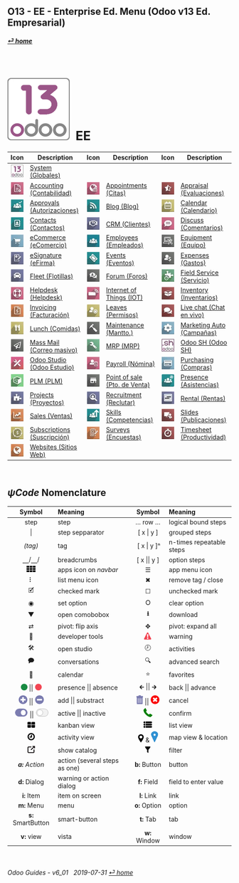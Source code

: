 ## O13 - EE - Enterprise Ed. Menu (Odoo v13 Ed. Empresarial)
#### [_&#x23CE; home_](/en-us/en-us-guides-menu.md)    
  
<br>

# ![o13](/doc/img/odoo13.png) &nbsp;EE
| Icon | Description | Icon | Description | Icon | Description |
| :---: | --- | :---: | --- | :---: | --- |
| ![o13](/doc/img/odoo13.jpg)               | [System (Globales)](/en-us/o13/ee/o13/en-us-o13-ee-o13-system_wide_guides.md)                     | | | |
| ![acc](/doc/img/account_accountant.jpg)   | [Accounting (Contabilidad)](/en-us/o13/ee/acc/en-us-o13-ee-acc-accounting_guides.md)              | ![apt](/doc/img/appointments.jpg)         | [Appointments (Citas)](/en-us/o13/ee/apt/en-us-o13-ee-apt-appointments_guides.md)                 | ![apr](/doc/img/hr_appraisal.jpg)         | [Appraisal (Evaluaciones)](/en-us/o13/ee/apr/en-us-o13-ee-apr-appraisal_guides.md)                |
| ![apv](/doc/img/approval.jpg)             | [Approvals (Autorizaciones)](/en-us/o13/ee/apv/en-us-o13-ee-apv-approvals_guides.md)              | ![blg](/doc/img/website_blog.jpg)         | [Blog (Blog)](/en-us/o13/ee/blg/en-us-o13-ee-blg-blog_guides.md)                                  | ![cal](/doc/img/calendar.jpg)             | [Calendar (Calendario)](/en-us/o13/ee/cal/en-us-o13-ee-cal-calendar_guides.md)                    |
| ![ctc](/doc/img/contacts.jpg)             | [Contacts (Contactos)](/en-us/o13/ee/ctc/en-us-o13-ee-ctc-contacts_guides.md)                     | ![crm](/doc/img/crm.jpg)                  | [CRM (Clientes)](/en-us/o13/ee/crm/en-us-o13-ee-crm-crm_guides.md)                                | ![dsc](/doc/img/discuss.jpg)              | [Discuss (Comentarios)](/en-us/o13/ee/dsc/en-us-o13-ee-dsc-discuss_guides.md)                     |
| ![eco](/doc/img/website_sale.jpg)         | [eCommerce (eComercio)](/en-us/o13/ee/eco/en-us-o13-ee-eco-ecommerce_guides.md)                   | ![emp](/doc/img/hr_employees.jpg)         | [Employees (Empleados)](/en-us/o13/ee/emp/en-us-o13-ee-emp-employees_guides.md)                   | ![equ](/doc/img/equipment.jpg)            | [Equipment (Equipo)](/en-us/o13/ee/equ/en-us-o13-ee-equ-equipment_guides.md)                      |
| ![esg](/doc/img/website_sign.jpg)         | [eSignature (eFirma)](/en-us/o13/ee/esg/en-us-o13-ee-esg-esignature_guides.md)                    | ![eve](/doc/img/event.jpg)                | [Events (Eventos)](/en-us/o13/ee/eve/en-us-o13-ee-eve-events_guides.md)                           | ![exp](/doc/img/hr_expense.jpg)           | [Expenses (Gastos)](/en-us/o13/ee/exp/en-us-o13-ee-exp-expenses_guides.md)                        |
| ![flt](/doc/img/fleet.jpg)                | [Fleet (Flotillas)](/en-us/o13/ee/flt/en-us-o13-ee-flt-fleet_guides.md)                           | ![for](/doc/img/website_forum.jpg)        | [Forum (Foros)](/en-us/o13/ee/for/en-us-o13-ee-for-forum_guides.md)                               | ![fsv](/doc/img/field_service.jpg)        | [Field Service (Servicio)](/en-us/o13/ee/fsv/en-us-o13-ee-fsv-field_service_guides.md)            |
| ![hdk](/doc/img/helpdesk.jpg)             | [Helpdesk (Helpdesk)](/en-us/o13/ee/hdk/en-us-o13-ee-hdk-helpdesk_guides.md)                      | ![iot](/doc/img/iot.jpg)                  | [Internet of Things (IOT)](/en-us/o13/ee/iot/en-us-o13-ee-iot-internet_of_things_guides.md)       | ![inv](/doc/img/stock.jpg)                | [Inventory (Inventarios)](/en-us/o13/ee/inv/en-us-o13-ee-inv-inventory_guides.md)                 |
| ![ivc](/doc/img/account_invoicing.jpg)    | [Invoicing (Facturación)](/en-us/o13/ee/ivc/en-us-o13-ee-ivc-invoicing_guides.md)                 | ![lvs](/doc/img/leaves.jpg)               | [Leaves (Permisos)](/en-us/o13/ee/lvs/en-us-o13-ee-lvs-leaves_guides.md)                          | ![lvc](/doc/img/im_livechat.jpg)          | [Live chat (Chat en vivo)](/en-us/o13/ee/lch/en-us-o13-ee-lch-live_chat_guides.md)                |
| ![lun](/doc/img/lunch.jpg)                | [Lunch (Comidas)](/en-us/o13/ee/lun/en-us-o13-ee-lun-lunch_guides.md)                             | ![mnt](/doc/img/maintenance.jpg)          | [Maintenance (Mantto.)](/en-us/o13/ee/mnt/en-us-o13-ee-mnt-maintenance_guides.md)                 | ![mka](/doc/img/marketing_automation.jpg) | [Marketing Auto (Campañas)](/en-us/o13/ee/mka/en-us-o13-ee-mka-marketing_automation_guides.md)    |
| ![msm](/doc/img/mass_mailing.jpg)         | [Mass Mail (Correo masivo)](/en-us/o13/ee/msm/en-us-o13-ee-msm-mass_marketing_guides.md)          | ![mrp](/doc/img/mrp.jpg)                  | [MRP (MRP)](/en-us/o13/ee/mrp/en-us-o13-ee-mrp-mrp_guides.md)                                     | ![osh](/doc/img/odoosh.jpg)               | [Odoo SH (Odoo SH)](/en-us/o13/ee/osh/en-us-o13-ee-osh-odoo_sh_guides.md)                         |
| ![stu](/doc/img/web_studio.jpg)           | [Odoo Studio (Odoo Estudio)](/en-us/o13/ee/stu/en-us-o13-ee-stu-studio_guides.md)                 | ![pyr](/doc/img/hr_payroll.jpg)           | [Payroll (Nómina)](/en-us/o13/ee/pyr/en-us-o13-ee-pyr-payroll_guides.md)                          | ![pch](/doc/img/purchase.jpg)             | [Purchasing (Compras)](/en-us/o13/ee/pch/en-us-o13-ee-pch-purchasing_guides.md)                   |
| ![plm](/doc/img/plm.jpg)                  | [PLM (PLM)](/en-us/o13/ee/plm/en-us-o13-ee-plm-plm_guides.md)                                     | ![pos](/doc/img/point_of_sale.jpg)        | [Point of sale (Pto. de Venta)](/en-us/o13/ee/pos/en-us-o13-ee-pos-point_of_sale_guides.md)       | ![psc](/doc/img/hr_presence.jpg)          | [Presence (Asistencias)](/en-us/o13/ee/psc/en-us-o13-ee-psc-presence_guides.md)                   |
| ![prj](/doc/img/project.jpg)              | [Projects (Proyectos)](/en-us/o13/ee/prj/en-us-o13-ee-prj-projects_guides.md)                     | ![rcr](/doc/img/hr_recruitment.jpg)       | [Recruitment (Reclutar)](/en-us/o13/ee/rcr/en-us-o13-ee-rcr-recruitment_guides.md)                | ![rnt](/doc/img/rental.jpg)               | [Rental (Rentas)](/en-us/o13/ee/rnt/en-us-o13-ee-rnt-rental_guides.md)                            |
| ![sls](/doc/img/sale.jpg)                 | [Sales (Ventas)](/en-us/o13/ee/sls/en-us-o13-ee-sls-sales_guides.md)                              | ![skm](/doc/img/hr_skills.jpg)            | [Skills (Competencias)](/en-us/o13/ee/skm/en-us-o13-ee-skm-skills_guides.md)                      | ![sli](/doc/img/website_slides.jpg)       | [Slides (Publicaciones)](/en-us/o13/ee/sli/en-us-o13-ee-sli-slides_guides.md)                     |
| ![sub](/doc/img/sale_subscription.jpg)    | [Subscriptions (Suscripción)](/en-us/o13/ee/sub/en-us-o13-ee-sub-subscriptions_guides.md)         | ![svy](/doc/img/survey.jpg)               | [Surveys (Encuestas)](/en-us/o13/ee/svy/en-us-o13-ee-svy-survey_guides.md)                        | ![tsh](/doc/img/hr_timesheet.jpg)         | [Timesheet (Productividad)](/en-us/o13/ee/tsh/en-us-o13-ee-tsh-timesheet_guides.md)               |
| ![web](/doc/img/website.jpg)              | [Websites (Sitios Web)](/en-us/o13/ee/web/en-us-o13-ee-web-websites_builder_guides.md)            | | | | |

<br>

## _&#x03C8;Code_ Nomenclature
[***Sync***]: # (README)  
[***Sync***]: # (homepCodeBrief_spa)  
[***Sync***]: # (en-us-o13-ce-guides_menu)  

| Symbol | Meaning | Symbol | Meaning | 
| :---: | :--- | :---: | :--- |
| step | step | &#x2026; row &#x2026; | logical bound steps |
| \| | step sepparator | \[ x \| y ] | grouped steps |
| _(tag)_ | tag | &nbsp;\[ x \| y \]&#x207F; | n-times repeatable steps |
| &#x23BD;/&#x23BD;/ | breadcrumbs | \[ x \|\| y ] | option steps |
| ![apps](/doc/img/apps.png) | apps icon on _navbar_ | &#x2630; | app menu icon |
| &#x2807; | list menu icon | &#x2716; | remove tag / close |
| &#x1F5F9; | checked mark | &#x2610; | unchecked mark |
| &#x25C9; | set option | &#x2B58; | clear option |
| &#x25BC; | open comobobox | **&#x2B73;** | download |
| &#x21C4; | pivot: flip axis | &#x2725; | pivot: expand all |
| &#x1F41E; | developer tools | ![warning](/doc/img/warning.png) | warning |
| &#x1F6E0; | open studio | &#x1F557; | activities |
| &#x1F5ED; | conversations | &#x1F50D; | advanced search |
| &#x1F4C5; | calendar | &#x2B50; | favorites |
| ![presence_yes](/doc/img/presence_yes.png) \|\| ![presence_no](/doc/img/presence_no.png) | presence \|\| absence | &#x1F870; \|\| &#x1F872; | back \|\| advance |
| ![add](/doc/img/button_add.png) \|\| ![sub](/doc/img/button_sub.png) | add \|\| substract | ![trashcan](/doc/img/trashcan.png) \|\| ![cancel](/doc/img/cancel.png) | cancel |
| ![active](/doc/img/active.png) \|\| ![inactive](/doc/img/inactive.png) | active \|\| inactive | ![phone_receiver](/doc/img/phone_receiver.png) | confirm |
| ![view_kanban](/doc/img/view_kanban.png) | kanban view | ![view_list](/doc/img/view_list.png) | list view |
| ![view_activity](/doc/img/view_activity.png) | activity view | ![view_map](/doc/img/view_map.png) & ![map_location](/doc/img/map_location.png)| map view & location|
| ![show_catalog](/doc/img/show_catalog.png) | show catalog | ![filter](/doc/img/filter.png) | filter |
| _**a:** Action_ | action (several steps as one) | **b:** Button | button |
| **d:** Dialog | warning or action dialog | **f:** Field | field to enter value |
| **i:** Item | item on screen | **l:** Link | link |
| **m:** Menu | menu | **o:** Option | option | 
| **s:** SmartButton | smart-button | **t:** Tab | tab | v:View |
| **v:** view | vista | **w:** Window | window |

<br>  
  
###### Odoo Guides - v6_01 &nbsp; 2019-07-31  [_&#x23CE; home_](/en-us/en-us-guides-menu.md)  
